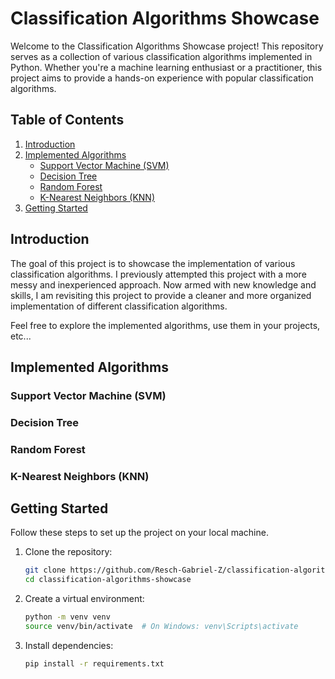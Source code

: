 # Classification Algorithms Showcase

Welcome to the Classification Algorithms Showcase project! This repository serves as a collection of various classification algorithms implemented in Python. Whether you're a machine learning enthusiast or a practitioner, this project aims to provide a hands-on experience with popular classification algorithms.

## Table of Contents
1. [Introduction](#introduction)
2. [Implemented Algorithms](#implemented-algorithms)
   - [Support Vector Machine (SVM)](#support-vector-machine-svm)
   - [Decision Tree](#decision-tree)
   - [Random Forest](#random-forest)
   - [K-Nearest Neighbors (KNN)](#k-nearest-neighbors-knn)
3. [Getting Started](#getting-started)

## Introduction
The goal of this project is to showcase the implementation of various classification algorithms. I previously attempted this project with a more messy and inexperienced approach. Now armed with new knowledge and skills, I am revisiting this project to provide a cleaner and more organized implementation of different classification algorithms.


Feel free to explore the implemented algorithms, use them in your projects, etc...
## Implemented Algorithms

### Support Vector Machine (SVM)


### Decision Tree

### Random Forest


### K-Nearest Neighbors (KNN)


## Getting Started

Follow these steps to set up the project on your local machine.

1. Clone the repository:

    ```bash
    git clone https://github.com/Resch-Gabriel-Z/classification-algorithms-showcase.git
    cd classification-algorithms-showcase
    ```

2. Create a virtual environment:

    ```bash
    python -m venv venv
    source venv/bin/activate  # On Windows: venv\Scripts\activate
    ```

3. Install dependencies:

    ```bash
    pip install -r requirements.txt
    ```


